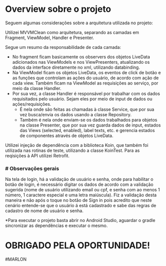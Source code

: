# Overview sobre o projeto

Seguem algumas considerações sobre a arquitetura utilizada no projeto: 

Utilizei MVVMClean como arquitetura, separando as camadas em Fragment, ViewModel, Handler e Presenter.

Segue um resumo da responsabilidade de cada camada:
- No fragment ficam basicamente os observers dos objetos LiveData adicionados nas ViewModels e nos ViewPresenters, atualizando os dados da 
interface diretamente no xml, utilizando databinding.
- Na ViewModel ficam os objetos LiveData, os eventos de click de botão e as funções que controlam as ações do usuário, de acordo com ação de cada view.
Também ficam na ViewModel as requisições ao serviço, por meio da classe Handler.
- Por sua vez, a classe Handler é responsável por trabalhar com os dados requisitados pelo usuário. Sejam eles por meio de input de dados ou ações/requisições.
  - É nela onde são feitas as chamadas à classe Service, que por sua vez busca/envia os dados usando a classe Repository.
  - Também é nela onde enviam-se os dados trabalhados para objetos na classe Presenter, que por sua vez guarda dados de input, 
  estados das Views (selected, enabled), label texts, etc. e gerencia estados de componentes através de objetos LiveData.

Utilizei injeção de dependência com a biblioteca Koin, que também foi utilizada nas rotinas de teste, utilizando a classe KoinTest.
Para as reqisições à API utilizei Retrofit.

### # Observações gerais

Na tela de login, há a validação de usuário e senha, onde para habilitar o botão de login, é necessário digitar os dados de acordo com a validação
sugerida (nome de usuário utilizando email ou cpf, e senha com ao menos 1 número, 1 caractere especial e uma letra maiúscula).
Fiz a validação desta maneira e não após o toque no botão de Sign in pois acredito que neste cenário entende-se que o usuário á está cadastrado e sabe
das regras de cadastro de nome de usuário e senha.

*Para executar o projeto basta abrir no Android Studio, aguardar o gradle sincronizar as dependências e executar o mesmo.

# OBRIGADO PELA OPORTUNIDADE!

#MARLON
